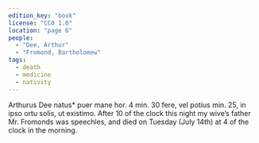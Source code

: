 ```yaml
---
edition_key: "book"
license: "CC0 1.0"
location: "page 6"
people:
  - "Dee, Arthur"
  - "Fromond, Bartholomew"
tags:
  - death
  - medicine
  - nativity
---
```

Arthurus Dee natus* puer mane hor. 4 min. 30 fere,
vel potius min. 25, in ipso ortu solis, ut existimo. After 10 of the
clock this night my wive’s father Mr. Fromonds was speechles,
and died on Tuesday (July 14th) at 4 of the clock in the morning.
